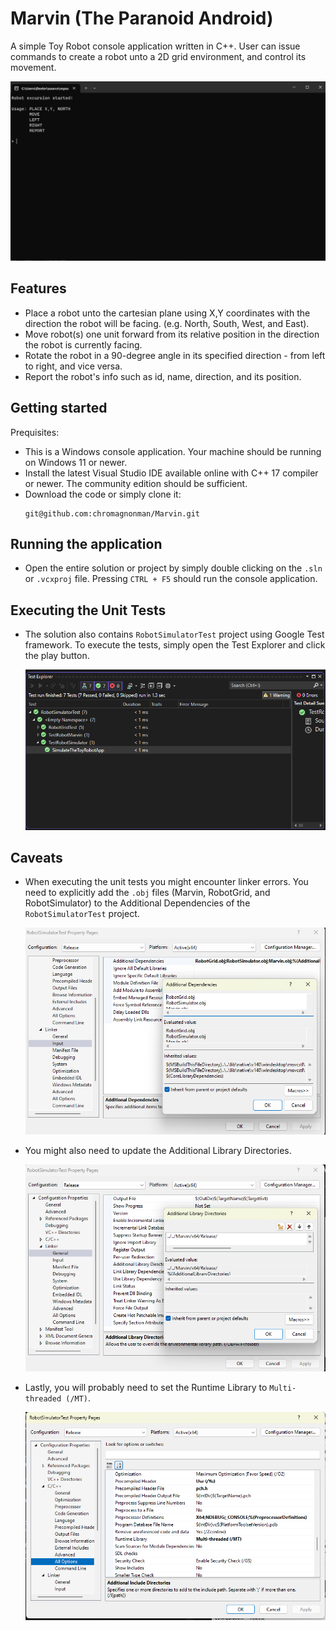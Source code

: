 # Marvin (The Paranoid Android)
A simple Toy Robot console application written in C++. User can issue commands to create a robot unto a 2D grid environment, and control its movement.

![SimulatorMenu](SImulatorMenu.png)

## Features

- Place a robot unto the cartesian plane using X,Y coordinates with the direction the robot will be facing. (e.g. North, South, West, and East).
- Move robot(s) one unit forward from its relative position in the direction the robot is currently facing.
- Rotate the robot in a 90-degree angle in its specified direction - from left to right, and vice versa.
- Report the robot's info such as id, name, direction, and its position.

## Getting started
Prequisites:
- This is a Windows console application. Your machine should be running on Windows 11 or newer.
- Install the latest Visual Studio IDE available online with C++ 17 compiler or newer. The community edition should be sufficient.
- Download the code or simply clone it:
	```
	git@github.com:chromagnonman/Marvin.git
	```
## Running the application
-  Open the entire solution or project by simply double clicking on the `.sln` or `.vcxproj` file. Pressing `CTRL + F5` should run the console application.

## Executing the Unit Tests
- The solution also contains `RobotSimulatorTest` project using Google Test framework. To execute the tests, simply open the Test Explorer and click the play button.

	![TestExplorer](TestExplorer.png)

## Caveats
- When executing the unit tests you might encounter linker errors. You need to explicitly add the `.obj` files (Marvin, RobotGrid, and RobotSimulator) to the Additional Dependencies
  of the `RobotSimulatorTest` project.

	![Linker](Linker.png)
- You might also need to update the Additional Library Directories.

	![IncludeDirectories](IncludeDirectories.png)
- Lastly, you will probably need to set the Runtime Library to `Multi-threaded (/MT)`.

	![RuntimeLibrary](RuntimeLibrary.png)
	

